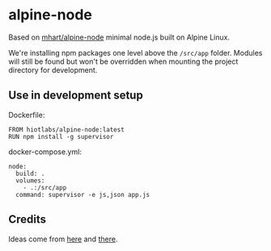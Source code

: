 # alpine-node
Based on [mhart/alpine-node](https://hub.docker.com/r/mhart/alpine-node/) minimal
node.js built on Alpine Linux.

We're installing npm packages one level above the `/src/app` folder.
Modules will still be found but won't be overridden when mounting
the project directory for development.

## Use in development setup
Dockerfile:

```
FROM hiotlabs/alpine-node:latest
RUN npm install -g supervisor
```

docker-compose.yml:

```
node:
  build: .
  volumes:
    - .:/src/app
  command: supervisor -e js,json app.js
```

## Credits
Ideas come from [here](http://www.grahamgilchrist.com/blog/2015/05/13/node-packages-docker-and-node-onbuild-container) and [there](https://github.com/b00giZm/docker-compose-nodejs-examples).
